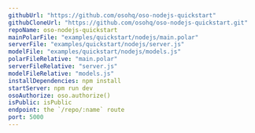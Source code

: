```yaml
---
githubUrl: "https://github.com/osohq/oso-nodejs-quickstart"
githubCloneUrl: "https://github.com/osohq/oso-nodejs-quickstart.git"
repoName: oso-nodejs-quickstart
mainPolarFile: "examples/quickstart/nodejs/main.polar"
serverFile: "examples/quickstart/nodejs/server.js"
modelFile: "examples/quickstart/nodejs/models.js"
polarFileRelative: "main.polar"
serverFileRelative: "server.js"
modelFileRelative: "models.js"
installDependencies: npm install
startServer: npm run dev
osoAuthorize: oso.authorize()
isPublic: isPublic
endpoint: the `/repo/:name` route
port: 5000
---
```

